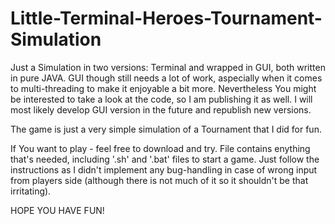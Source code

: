 # Little-Terminal-Heroes-Tournament-Simulation
Just a Simulation in two versions: Terminal and wrapped in GUI, both written in pure JAVA. 
GUI though still needs a lot of work, aspecially when it comes to multi-threading to make it enjoyable a bit more. Nevertheless You might be interested to take a look at the code, so I am publishing it as well. I will most likely develop GUI version in the future and republish new versions.

The game is just a very simple simulation of a Tournament that I did for fun.

If You want to play - feel free to download and try. File contains enything that's needed, including '.sh' and '.bat' files to start a game. Just follow the instructions as I didn't implement any bug-handling in case of wrong input from players side (although there is not much of it so it shouldn't be that irritating).

HOPE YOU HAVE FUN!
